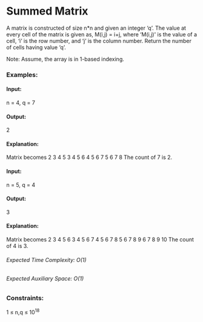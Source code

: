 # Summed Matrix
A matrix is constructed of size n*n and given an integer ‘q’. The value at every cell of the matrix is given as, M(i,j) = i+j, where ‘M(i,j)' is the value of a cell, ‘i’ is the row number, and ‘j’ is the column number. Return the number of cells having value ‘q’.

Note: Assume, the array is in 1-based indexing.

### Examples:
#### Input:
n = 4, q = 7
#### Output:
2
#### Explanation:
Matrix becomes
2 3 4 5 
3 4 5 6 
4 5 6 7
5 6 7 8
The count of 7 is 2.

#### Input: 
n = 5, q = 4
#### Output:
3
#### Explanation:
Matrix becomes
2 3 4 5 6 
3 4 5 6 7 
4 5 6 7 8 
5 6 7 8 9 
6 7 8 9 10 
The count of 4 is 3.

###### Expected Time Complexity: O(1)
###### Expected Auxiliary Space: O(1)

### Constraints:
1 ≤ n,q ≤ $`10^18`$



